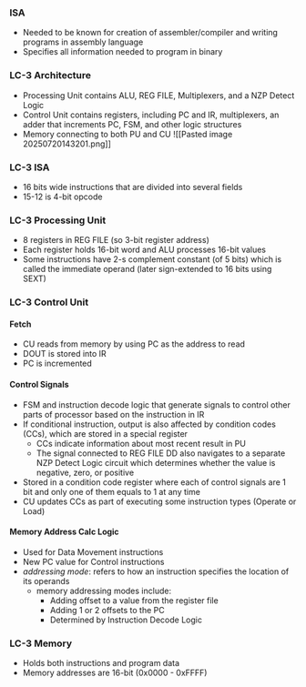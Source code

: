 ### ISA
- Needed to be known for creation of assembler/compiler and writing programs in assembly language
- Specifies all information needed to program in binary 


### LC-3 Architecture
- Processing Unit contains ALU, REG FILE, Multiplexers, and a NZP Detect Logic
- Control Unit contains registers, including PC and IR, multiplexers, an adder that increments PC, FSM, and other logic structures
- Memory connecting to both PU and CU
![[Pasted image 20250720143201.png]]

### LC-3 ISA
- 16 bits wide instructions that are divided into several fields
- 15-12 is 4-bit opcode


### LC-3 Processing Unit
- 8 registers in REG FILE (so 3-bit register address)
- Each register holds 16-bit word and ALU processes 16-bit values
- Some instructions have 2-s complement constant (of 5 bits) which is called the immediate operand (later sign-extended to 16 bits using SEXT)

### LC-3 Control Unit

#### Fetch
- CU reads from memory by using PC as the address to read
- DOUT is stored into IR
- PC is incremented 

#### Control Signals
- FSM and instruction decode logic that generate signals to control other parts of processor based on the instruction in IR
- If conditional instruction, output is also affected by condition codes (CCs), which are stored in a special register
	- CCs indicate information about most recent result in PU
	- The signal connected to REG FILE DD also navigates to a separate NZP Detect Logic circuit which determines whether the value is negative, zero, or positive
- Stored in a condition code register where each of control signals are 1 bit and only one of them equals to 1 at any time
- CU updates CCs as part of executing some instruction types (Operate or Load)

#### Memory Address Calc Logic 
- Used for Data Movement instructions
- New PC value for Control instructions
- *addressing mode*: refers to how an instruction specifies the location of its operands
	- memory addressing modes include:
		- Adding offset to a value from the register file
		- Adding 1 or 2 offsets to the PC
		- Determined by Instruction Decode Logic 


### LC-3 Memory
- Holds both instructions and program data
- Memory addresses are 16-bit (0x0000 - 0xFFFF)